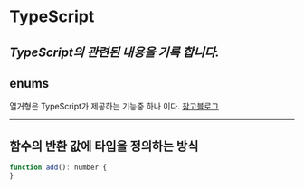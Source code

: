 # TypeScript
*TypeScript의 관련된 내용을 기록 합니다.*
---
   
## enums
열거형은 TypeScript가 제공하는 기능중 하나 이다.
[참고블로그](https://www.typescriptlang.org/ko/docs/handbook/enums.html)
   
---

## 함수의 반환 값에 타입을 정의하는 방식

``` javascript typescript
function add(): number {
}
```
